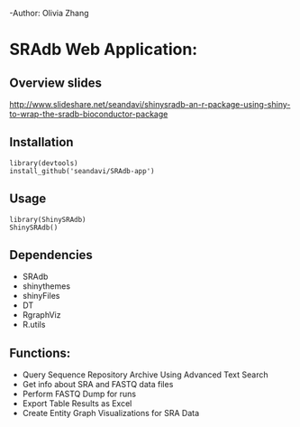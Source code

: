-Author: Olivia Zhang 
# SRAdb Web Application:

## Overview slides

http://www.slideshare.net/seandavi/shinysradb-an-r-package-using-shiny-to-wrap-the-sradb-bioconductor-package

## Installation

```
library(devtools)
install_github('seandavi/SRAdb-app')
```

## Usage

```
library(ShinySRAdb)
ShinySRAdb()
```

## Dependencies

- SRAdb
- shinythemes
- shinyFiles
- DT
- RgraphViz
- R.utils

## Functions:

- Query Sequence Repository Archive Using Advanced Text Search
- Get info about SRA and FASTQ data files 
- Perform FASTQ Dump for runs
- Export Table Results as Excel
- Create Entity Graph Visualizations for SRA Data 

